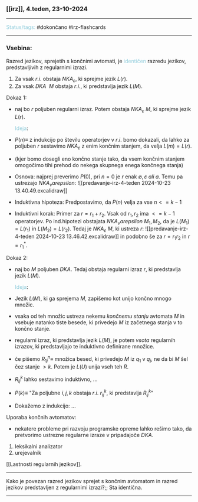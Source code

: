 ### [[irz]], 4.teden, 23-10-2024
---

<font color="#92cddc">Status/tags:</font> #dokončano #irz-flashcards 

---

### Vsebina:

Razred jezikov, sprejetih s končnimi avtomati, je <font color="#92cddc">identičen</font> razredu jezikov, predstavljivih z regularnimi izrazi.

1) Za vsak $r.i.$ obstaja $NKA_\varepsilon$, ki sprejme jezik $L(r)$.
2) Za vsak $DKA \ \ M$ obstaja $r.i.$, ki predstavlja jezik $L(M)$.

Dokaz 1:
- naj bo $r$ poljuben regularni izraz. Potem obstaja $NKA_\varepsilon \  M$, ki sprejme jezik $L(r)$.

	<font color="#92cddc">Ideja</font>:
- $P(n) \equiv$ z indukcijo po številu operatorjev v $r.i.$ bomo dokazali, da lahko za poljuben $r$ sestavimo $NKA_\varepsilon$ z enim končnim stanjem, da velja $L(m) = L(r)$.
- (kjer bomo dosegli eno končno stanje tako, da vsem končnim stanjem omogočimo tihi prehod do nekega skupnega enega končnega stanja)

- Osnova: najprej preverimo $P(0)$, pri $n = 0$ je $r$ enak $\emptyset, \varepsilon \ ali \ a$. Temu pa ustrezajo $NKA_varepsilon$: ![[predavanje-irz-4-teden 2024-10-23 13.40.49.excalidraw]]
- Induktivna hipoteza: Predpostavimo, da $P(n)$ velja za vse $n <= k-1$
- Induktivni korak: Primer za $r = r_1 + r_2$. Vsak od $r_1, r_2$ ima $<= k-1$ operatorjev. Po ind.hipotezi obstajata $NKA_varepsilon \ M_1, M_2$, da je $L(M_1) = L(r_1)$ in $L(M_2) = L(r_2)$. Tedaj je $NKA_\varepsilon \ M$, ki ustreza $r$: ![[predavanje-irz-4-teden 2024-10-23 13.46.42.excalidraw]] in podobno še za $r = r_1r_2$ in $r = r_1^*$.

Dokaz 2:
- naj bo $M$ poljuben $DKA$. Tedaj obstaja regularni izraz $r$, ki predstavlja jezik $L(M)$.

  <font color="#92cddc">Ideja</font>:
- Jezik $L(M)$, ki ga sprejema $M$, zapišemo kot unijo končno mnogo množic.
- vsaka od teh množic ustreza nekemu $končnemu \ stanju$ avtomata $M$ in vsebuje natanko tiste besede, ki privedejo $M$ iz začetnega stanja v to končno stanje.
- regularni izraz, ki predstavlja jezik $L(M)$, je potem $vsota$ regularnih izrazov, ki predstavljajo te induktivno definirane množice.

- če pišemo $R_{1j}^n \equiv$ množica besed, ki privedejo $M$ iz $q_1$ v $q_j$, ne da bi $M$ šel čez stanje $>k$. Potem je $L(U)$ unija vseh teh $R$.
- $R_{ij}^k$ lahko sestavimo induktivno, ...
- $P(k) \equiv$ "Za poljubne $i,j,k$ obstaja $r.i. \ r_{ij}^k$, ki predstavlja $R_{ij}^k$"
- Dokažemo z indukcijo: ...

Uporaba končnih avtomatov:
- nekatere probleme pri razvoju programske opreme lahko rešimo tako, da pretvorimo ustrezne regularne izraze v pripadajoče $DKA$.
1) leksikalni analizator
2) urejevalnik

[[Lastnosti regularnih jezikov]].

---

Kako je povezan razred jezikov sprejet s končnim avtomatom in razred jezikov predstavljen z regularnimi izrazi?;; Sta identična.
<!--SR:!2024-10-27,4,270-->

---